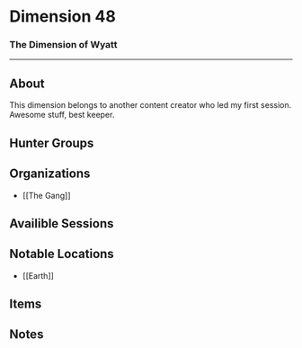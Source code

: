 # Dimension 48
### The Dimension of Wyatt
---
## About
This dimension belongs to another content creator who led my first session. Awesome stuff, best keeper.

## Hunter Groups

## Organizations
- [[The Gang]]

## Availible Sessions

## Notable Locations
- [[Earth]]
## Items

## Notes